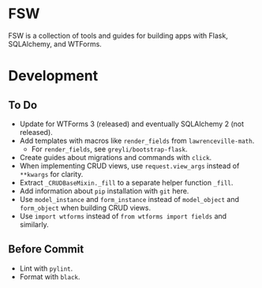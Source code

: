 # FSW

FSW is a collection of tools and guides for building apps with Flask, SQLAlchemy, and WTForms.

# Development

## To Do

- Update for WTForms 3 (released) and eventually SQLAlchemy 2 (not released).
- Add templates with macros like `render_fields` from `lawrenceville-math`.
    - For `render_fields`, see `greyli/bootstrap-flask`.
- Create guides about migrations and commands with `click`.
- When implementing CRUD views, use `request.view_args` instead of `**kwargs` for clarity.
- Extract `_CRUDBaseMixin._fill` to a separate helper function `_fill`.
- Add information about `pip` installation with `git` here.
- Use `model_instance` and `form_instance` instead of `model_object` and `form_object` when building CRUD views.
- Use `import wtforms` instead of `from wtforms import fields` and similarly.

## Before Commit

- Lint with `pylint`.
- Format with `black`.

